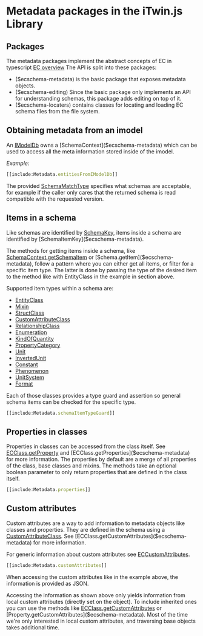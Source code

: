 # Metadata packages in the iTwin.js Library

## Packages

The metadata packages implement the abstract concepts of EC in typescript [EC overview](../../bis/ec/index.md)
The API is split into these packages:

- ($ecschema-metadata) is the basic package that exposes metadata objects.
- ($ecschema-editing) Since the basic package only implements an API for understanding schemas, this package adds editing on top of it.
- ($ecschema-locaters) contains classes for locating and loading EC schema files from the file system.

## Obtaining metadata from an imodel

An [IModelDb]($backend) owns a [SchemaContext]($ecschema-metadata) which can be used to access all the meta information stored inside of the imodel.

*Example:*

``` ts
[[include:Metadata.entitiesFromIModelDb]]
```

The provided [SchemaMatchType]($ecschema-metadata) specifies what schemas are acceptable, for example if the caller only cares that the returned schema is read compatible with the requested version.

## Items in a schema
Like schemas are identified by [SchemaKey]($ecschema-metadata), items inside a schema are identified by [SchemaItemKey]($ecschema-metadata).

The methods for getting items inside a schema, like [SchemaContext.getSchemaItem]($ecschema-metadata) or [Schema.getItem]($ecschema-metadata), follow a pattern where you can either get all items, or filter for a specific item type. The latter is done by passing the type of the desired item to the method like with EntityClass in the example in section above.

Supported item types within a schema are:
- [EntityClass]($ecschema-metadata)
- [Mixin]($ecschema-metadata)
- [StructClass]($ecschema-metadata)
- [CustomAttributeClass]($ecschema-metadata)
- [RelationshipClass]($ecschema-metadata)
- [Enumeration]($ecschema-metadata)
- [KindOfQuantity]($ecschema-metadata)
- [PropertyCategory]($ecschema-metadata)
- [Unit]($ecschema-metadata)
- [InvertedUnit]($ecschema-metadata)
- [Constant]($ecschema-metadata)
- [Phenomenon]($ecschema-metadata)
- [UnitSystem]($ecschema-metadata)
- [Format]($ecschema-metadata)

Each of those classes provides a type guard and assertion so general schema items can be checked for the specific type.

```ts
[[include:Metadata.schemaItemTypeGuard]]
```

## Properties in classes

Properties in classes can be accessed from the class itself. See [ECClass.getProperty]($ecschema-metadata) and [ECClass.getProperties]($ecschema-metadata) for more information. The properties by default are a merge of all properties of the class, base classes and mixins. The methods take an optional boolean parameter to only return properties that are defined in the class itself.

```ts
[[include:Metadata.properties]]
```

## Custom attributes

Custom attributes are a way to add information to metadata objects like classes and properties. They are defined in the schema using a [CustomAttributeClass]($ecschema-metadata). See [ECClass.getCustomAttributes]($ecschema-metadata) for more information.

For generic information about custom attributes see [ECCustomAttributes](../../bis/ec/ec-custom-attributes.md).

```ts
[[include:Metadata.customAttributes]]
```

When accessing the custom attributes like in the example above, the information is provided as JSON.

Accessing the information as shown above only yields information from local custom attributes (directly set on the object). To include inherited ones you can use the methods like [ECClass.getCustomAttributes]($ecschema-metadata) or [Property.getCustomAttributes]($ecschema-metadata). Most of the time we're only interested in local custom attributes, and traversing base objects takes additional time.


